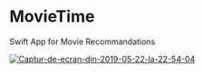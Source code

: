 # MovieTime
Swift App for Movie Recommandations

<a href="https://ibb.co/NCT0kGQ"><img src="https://i.ibb.co/YQ05KVY/Captur-de-ecran-din-2019-05-22-la-22-54-04.png" alt="Captur-de-ecran-din-2019-05-22-la-22-54-04" border="0"></a>

